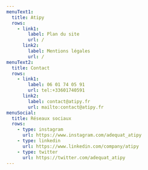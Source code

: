 ```yaml
---
menuText1:
  title: Atipy
  rows:
    - link1:
        label: Plan du site
        url: /
      link2:
        label: Mentions légales
        url: /
menuText2:
  title: Contact
  rows:
    - link1:
        label: 06 01 74 05 91
        url: tel:+33601740591
      link2:
        label: contact@atipy.fr
        url: mailto:contact@atipy.fr
menuSocial:
  title: Réseaux sociaux
  rows:
    - type: instagram
      url: https://www.instagram.com/adequat_atipy
    - type: linkedin
      url: https://www.linkedin.com/company/atipy
    - type: twitter
      url: https://twitter.com/adequat_atipy
---
```

